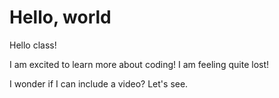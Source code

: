 # Hello, world

Hello class!

I am excited to learn more about coding! I am feeling quite lost!

I wonder if I can include a video? Let's see. 
